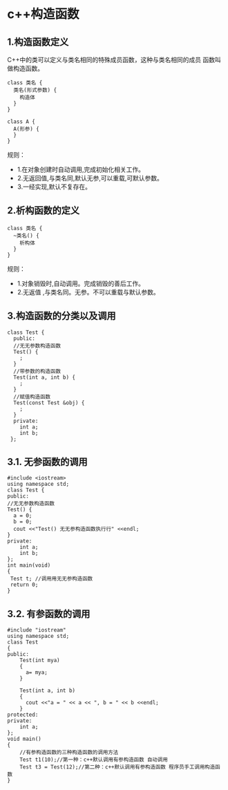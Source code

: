 # c++构造函数

## 1.构造函数定义

C++中的类可以定义与类名相同的特殊成员函数，这种与类名相同的成员 函数叫做构造函数。

```text
class 类名 {
  类名(形式参数) {
    构造体
  }
}
```

```text
class A {
  A(形参) {
  }
}
```

规则：

* 1.在对象创建时自动调用,完成初始化相关工作。
* 2.无返回值,与类名同,默认无参,可以重载,可默认参数。
* 3.一经实现,默认不复存在。

## 2.析构函数的定义

```text
class 类名 {
  ~类名() {
    析构体
  }
}
```

规则：

* 1.对象销毁时,自动调用。完成销毁的善后工作。 
* 2.无返值 ,与类名同。无参。不可以重载与默认参数。

## 3.构造函数的分类以及调用

```text
class Test {
  public:
  //⽆无参数构造函数
  Test() {
    ;
  }
  //带参数的构造函数
  Test(int a, int b) {
    ;
  }
  //赋值构造函数
  Test(const Test &obj) {
    ;
  }
  private:
    int a;
    int b;
 };
```

## 3.1. 无参函数的调用

```text
#include <iostream>
using namespace std;
class Test {
public:
//⽆无参数构造函数
Test() {
  a = 0;
  b = 0;
  cout <<"Test() ⽆无参构造函数执⾏行" <<endl;
}
private:
    int a;
    int b;
};
int main(void)
{
 Test t; //调⽤用⽆无参构造函数
 return 0;
}
```

## 3.2. 有参函数的调用

```text
#include "iostream"
using namespace std;
class Test
{
public:
    Test(int mya)
    {
      a= mya;  
    }

    Test(int a, int b)
    {
      cout <<"a = " << a << ", b = " << b <<endl;
    }
protected:
private:
    int a;
};
void main()
{
    //有参构造函数的三种构造函数的调用方法
    Test t1(10);//第一种：c++默认调用有参构造函数 自动调用
    Test t3 = Test(12);//第二种：c++默认调用有参构造函数 程序员手工调用构造函数
}
```

